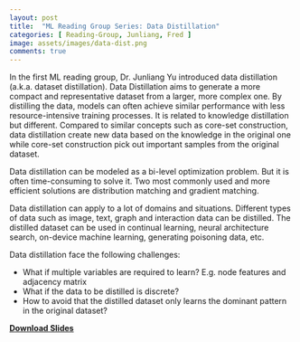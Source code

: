 ```yaml
---
layout: post
title:  "ML Reading Group Series: Data Distillation"
categories: [ Reading-Group, Junliang, Fred ]
image: assets/images/data-dist.png
comments: true
---
```


In the first ML reading group, Dr. Junliang Yu introduced data distillation (a.k.a. dataset distillation). Data Distillation aims to generate a more compact and representative dataset from a larger, more complex one. By distilling the data, models can often achieve similar performance with less resource-intensive training processes. It is related to knowledge distillation but different. Compared to similar concepts such as core-set construction, data distillation create new data based on the knowledge in the original one while core-set construction pick out important samples from the original dataset. 

Data distillation can be modeled as a bi-level optimization problem. But it is often time-consuming to solve it. Two most commonly used and more efficient solutions are distribution matching and gradient matching.

Data distillation can apply to a lot of domains and situations. Different types of data such as image, text, graph and interaction data can be distilled. The distilled dataset can be used in continual learning, neural architecture search, on-device machine learning, generating poisoning data, etc.

Data distillation face the following challenges:

+ What if multiple variables are required to learn? E.g. node features and adjacency matrix
+ What if the data to be distilled is discrete?
+ How to avoid that the distilled dataset only learns the dominant pattern in the original dataset?

[**Download Slides**](assets/data-distillation.pptx)
